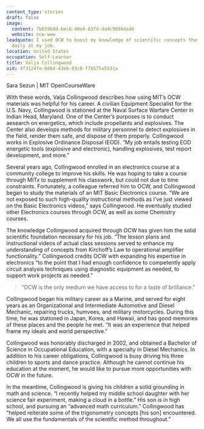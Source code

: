 ```yaml
---
content_type: stories
draft: false
image:
  content: 7b659b8d-bec6-40a9-837d-da4c9094da46
  website: ocw-www
leadquote: I used OCW to boost my knowledge of scientific concepts that I encounter
  daily at my job.
location: United States
occupation: Self-Learner
title: Valja Collingwood
uid: 4f3124fe-0d6d-43eb-83c8-f7b575a5531a
---
```

Sara Sezun | MIT OpenCourseWare

With these words, Valja Collingwood describes how using MIT’s OCW materials was helpful for his career. A civilian Equipment Specialist for the U.S. Navy, Collingwood is stationed at the Naval Surface Warfare Center in Indian Head, Maryland. One of the Center’s purposes is to conduct aesearch on energetics, which include propellants and explosives. The Center also develops methods for military personnel to detect explosives in the field, render them safe, and dispose of them properly. Collingwood works in Explosive Ordinance Disposal (EOD). “My job entails testing EOD energetic tools (explosive and electronic), handling explosives, test report development, and more.”

Several years ago, Collingwood enrolled in an electronics course at a community college to improve his skills. He was hoping to take a course through MITx to supplement his classwork, but could not due to time constraints. Fortunately, a colleague referred him to OCW, and Collingwood began to study the materials of an MIT Basic Electronics course. “We are not exposed to such high-quality instructional methods as I’ve just viewed on the Basic Electronics videos,” says Collingwood. He eventually studied other Electronics courses through OCW, as well as some Chemistry courses.

The knowledge Collingwood acquired through OCW has given him the solid scientific foundation necessary for his job. “The lesson plans and instructional videos of actual class sessions served to enhance my understanding of concepts from Kirchoff’s Law to operational amplifier functionality.” Collingwood credits OCW with expanding his expertise in electronics “to the point that I had enough confidence to competently apply circuit analysis techniques using diagnostic equipment as needed, to support work projects as needed.”

> “OCW is the only medium we have access to for a taste of brilliance.”

Collingwood began his military career as a Marine, and served for eight years as an Organizational and Intermediate Automotive and Diesel Mechanic, repairing trucks, humvees, and military motorcycles. During this time, he was stationed in Japan, Korea, and Hawaii, and has good memories of these places and the people he met. “It was an experience that helped frame my ideals and world perspective.”

Collingwood was honorably discharged in 2002, and obtained a Bachelor of Science in Occupational Education, with a specialty in Diesel Mechanics. In addition to his career obligations, Collingwood is busy driving his three children to sports and dance practice. Although he cannot continue his education at the moment, he would like to pursue more opportunities with OCW in the future.

In the meantime, Collingwood is giving his children a solid grounding in math and science. “I recently helped my middle school daughter with her science fair experiment, making a cloud in a bottle.” His son is in high school, and pursuing an “advanced math curriculum.” Collingwood has “helped reiterate some of the trigonometry concepts \[his son\] encountered. We all use the fundamentals of the scientific method throughout.”